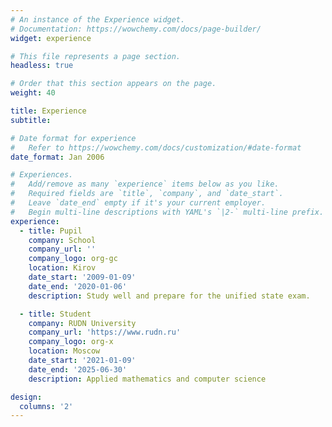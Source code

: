 ```yaml
---
# An instance of the Experience widget.
# Documentation: https://wowchemy.com/docs/page-builder/
widget: experience

# This file represents a page section.
headless: true

# Order that this section appears on the page.
weight: 40

title: Experience
subtitle:

# Date format for experience
#   Refer to https://wowchemy.com/docs/customization/#date-format
date_format: Jan 2006

# Experiences.
#   Add/remove as many `experience` items below as you like.
#   Required fields are `title`, `company`, and `date_start`.
#   Leave `date_end` empty if it's your current employer.
#   Begin multi-line descriptions with YAML's `|2-` multi-line prefix.
experience:
  - title: Pupil
    company: School
    company_url: ''
    company_logo: org-gc
    location: Kirov
    date_start: '2009-01-09'
    date_end: '2020-01-06'
    description: Study well and prepare for the unified state exam.

  - title: Student
    company: RUDN University
    company_url: 'https://www.rudn.ru'
    company_logo: org-x
    location: Moscow
    date_start: '2021-01-09'
    date_end: '2025-06-30'
    description: Applied mathematics and computer science

design:
  columns: '2'
---
```

